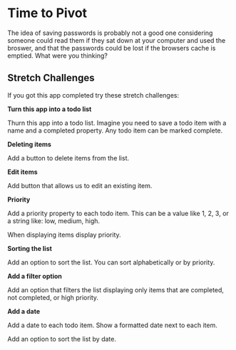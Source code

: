 # Time to Pivot

The idea of saving passwords is probably not a good one considering someone could read them if they sat down at your computer and used the broswer, and that the passwords could be lost if the browsers cache is emptied. What were you thinking? 

## Stretch Challenges 

If you got this app completed try these stretch challenges: 

**Turn this app into a todo list**

Thurn this app into a todo list. Imagine you need to save a todo item with a name and a completed property. Any todo item can be marked complete. 

**Deleting items**

Add a button to delete items from the list. 

**Edit items**

Add button that allows us to edit an existing item. 

**Priority**

Add a priority property to each todo item. This can be a value like 1, 2, 3, or a string like: low, medium, high. 

When displaying items display priority. 

**Sorting the list**

Add an option to sort the list. You can sort alphabetically or by priority. 

**Add a filter option**

Add an option that filters the list displaying only items that are completed, not completed, or high priority. 

**Add a date**

Add a date to each todo item. Show a formatted date next to each item. 

Add an option to sort the list by date. 